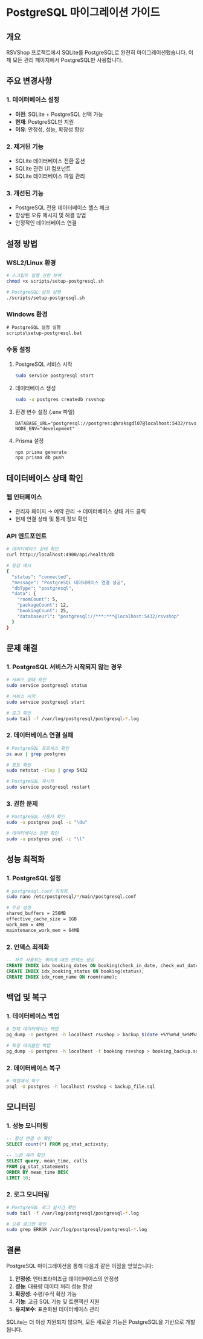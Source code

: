 # PostgreSQL 마이그레이션 가이드

## 개요

RSVShop 프로젝트에서 SQLite를 PostgreSQL로 완전히 마이그레이션했습니다. 이제 모든 관리 페이지에서 PostgreSQL만 사용합니다.

## 주요 변경사항

### 1. 데이터베이스 설정
- **이전**: SQLite + PostgreSQL 선택 가능
- **현재**: PostgreSQL만 지원
- **이유**: 안정성, 성능, 확장성 향상

### 2. 제거된 기능
- SQLite 데이터베이스 전환 옵션
- SQLite 관련 UI 컴포넌트
- SQLite 데이터베이스 파일 관리

### 3. 개선된 기능
- PostgreSQL 전용 데이터베이스 헬스 체크
- 향상된 오류 메시지 및 해결 방법
- 안정적인 데이터베이스 연결

## 설정 방법

### WSL2/Linux 환경
```bash
# 스크립트 실행 권한 부여
chmod +x scripts/setup-postgresql.sh

# PostgreSQL 설정 실행
./scripts/setup-postgresql.sh
```

### Windows 환경
```cmd
# PostgreSQL 설정 실행
scripts\setup-postgresql.bat
```

### 수동 설정
1. PostgreSQL 서비스 시작
   ```bash
   sudo service postgresql start
   ```

2. 데이터베이스 생성
   ```bash
   sudo -u postgres createdb rsvshop
   ```

3. 환경 변수 설정 (.env 파일)
   ```
   DATABASE_URL="postgresql://postgres:qhraksgdl07@localhost:5432/rsvshop"
   NODE_ENV="development"
   ```

4. Prisma 설정
   ```bash
   npx prisma generate
   npx prisma db push
   ```

## 데이터베이스 상태 확인

### 웹 인터페이스
- 관리자 페이지 → 예약 관리 → 데이터베이스 상태 카드 클릭
- 현재 연결 상태 및 통계 정보 확인

### API 엔드포인트
```bash
# 데이터베이스 상태 확인
curl http://localhost:4900/api/health/db

# 응답 예시
{
  "status": "connected",
  "message": "PostgreSQL 데이터베이스 연결 성공",
  "dbType": "postgresql",
  "data": {
    "roomCount": 5,
    "packageCount": 12,
    "bookingCount": 25,
    "databaseUrl": "postgresql://***:***@localhost:5432/rsvshop"
  }
}
```

## 문제 해결

### 1. PostgreSQL 서비스가 시작되지 않는 경우
```bash
# 서비스 상태 확인
sudo service postgresql status

# 서비스 시작
sudo service postgresql start

# 로그 확인
sudo tail -f /var/log/postgresql/postgresql-*.log
```

### 2. 데이터베이스 연결 실패
```bash
# PostgreSQL 프로세스 확인
ps aux | grep postgres

# 포트 확인
sudo netstat -tlnp | grep 5432

# PostgreSQL 재시작
sudo service postgresql restart
```

### 3. 권한 문제
```bash
# PostgreSQL 사용자 확인
sudo -u postgres psql -c "\du"

# 데이터베이스 권한 확인
sudo -u postgres psql -c "\l"
```

## 성능 최적화

### 1. PostgreSQL 설정
```bash
# postgresql.conf 최적화
sudo nano /etc/postgresql/*/main/postgresql.conf

# 주요 설정
shared_buffers = 256MB
effective_cache_size = 1GB
work_mem = 4MB
maintenance_work_mem = 64MB
```

### 2. 인덱스 최적화
```sql
-- 자주 사용되는 쿼리에 대한 인덱스 생성
CREATE INDEX idx_booking_dates ON booking(check_in_date, check_out_date);
CREATE INDEX idx_booking_status ON booking(status);
CREATE INDEX idx_room_name ON room(name);
```

## 백업 및 복구

### 1. 데이터베이스 백업
```bash
# 전체 데이터베이스 백업
pg_dump -U postgres -h localhost rsvshop > backup_$(date +%Y%m%d_%H%M%S).sql

# 특정 테이블만 백업
pg_dump -U postgres -h localhost -t booking rsvshop > booking_backup.sql
```

### 2. 데이터베이스 복구
```bash
# 백업에서 복구
psql -U postgres -h localhost rsvshop < backup_file.sql
```

## 모니터링

### 1. 성능 모니터링
```sql
-- 활성 연결 수 확인
SELECT count(*) FROM pg_stat_activity;

-- 느린 쿼리 확인
SELECT query, mean_time, calls 
FROM pg_stat_statements 
ORDER BY mean_time DESC 
LIMIT 10;
```

### 2. 로그 모니터링
```bash
# PostgreSQL 로그 실시간 확인
sudo tail -f /var/log/postgresql/postgresql-*.log

# 오류 로그만 확인
sudo grep ERROR /var/log/postgresql/postgresql-*.log
```

## 결론

PostgreSQL 마이그레이션을 통해 다음과 같은 이점을 얻었습니다:

1. **안정성**: 엔터프라이즈급 데이터베이스의 안정성
2. **성능**: 대용량 데이터 처리 성능 향상
3. **확장성**: 수평/수직 확장 가능
4. **기능**: 고급 SQL 기능 및 트랜잭션 지원
5. **유지보수**: 표준화된 데이터베이스 관리

SQLite는 더 이상 지원되지 않으며, 모든 새로운 기능은 PostgreSQL을 기반으로 개발됩니다.

